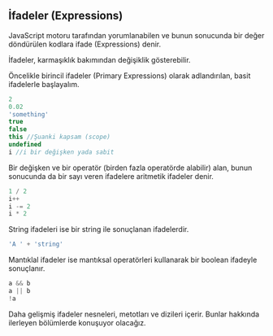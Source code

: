 
## İfadeler (Expressions)


JavaScript motoru tarafından yorumlanabilen ve bunun sonucunda bir değer döndürülen kodlara ifade (Expressions) denir.

İfadeler, karmaşıklık bakımından değişiklik gösterebilir.

Öncelikle birincil ifadeler (Primary Expressions) olarak adlandırılan, basit ifadelerle başlayalım.  

```js
2
0.02
'something'
true
false
this //Şuanki kapsam (scope)
undefined
i //i bir değişken yada sabit
```
Bir değişken ve bir operatör (birden fazla operatörde alabilir) alan, bunun sonucunda da bir sayı veren ifadelere aritmetik ifadeler denir.

```js
1 / 2
i++
i -= 2
i * 2
```

String ifadeleri ise bir string ile sonuçlanan ifadelerdir.

```js
'A ' + 'string'
```

Mantıklal ifadeler ise mantıksal operatörleri kullanarak bir boolean ifadeyle sonuçlanır.



```js
a && b
a || b
!a
```

Daha gelişmiş ifadeler nesneleri, metotları ve dizileri içerir. Bunlar hakkında ilerleyen bölümlerde konuşuyor olacağız.
